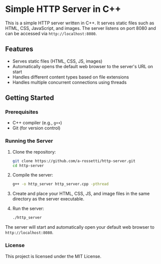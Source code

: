 # Simple HTTP Server in C++

This is a simple HTTP server written in C++. It serves static files such as HTML, CSS, JavaScript, and images. The server listens on port 8080 and can be accessed via `http://localhost:8080`.

## Features

- Serves static files (HTML, CSS, JS, images)
- Automatically opens the default web browser to the server's URL on start
- Handles different content types based on file extensions
- Handles multiple concurrent connections using threads

## Getting Started

### Prerequisites

- C++ compiler (e.g., `g++`)
- Git (for version control)

### Running the Server

1. Clone the repository:
    ```sh
    git clone https://github.com/a-rossetti/http-server.git
    cd http-server
    ```

2. Compile the server:
    ```sh
    g++ -o http_server http_server.cpp -pthread
    ```

3. Create and place your HTML, CSS, JS, and image files in the same directory as the server executable.

4. Run the server:
    ```sh
    ./http_server
    ```

The server will start and automatically open your default web browser to `http://localhost:8080`.

### License

This project is licensed under the MIT License.
